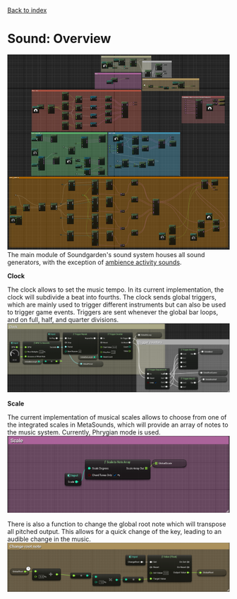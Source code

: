 [Back to index](Soundgarden_Documentation.md)

# Sound: Overview

![](attachments/Pasted%20image%2020240427151128.png)
The main module of Soundgarden's sound system houses all sound generators, with the exception of [ambience activity sounds](Ecology_Ambience_activity.md).


**Clock**

The clock allows to set the music tempo. In its current implementation, the clock will subdivide a beat into fourths. The clock sends global triggers, which are mainly used to trigger different instruments but can also be used to trigger game events. Triggers are sent whenever the global bar loops, and on full, half, and quarter divisions.
![](attachments/Pasted%20image%2020240427144757.png)


**Scale**

The current implementation of musical scales allows to choose from one of the integrated scales in MetaSounds, which will provide an array of notes to the music system. Currently, Phrygian mode is used.
![](attachments/Pasted%20image%2020240427144514.png)

There is also a function to change the global root note which will transpose all pitched output. This allows for a quick change of the key, leading to an audible change in the music.
![](attachments/Pasted%20image%2020240427144855.png)